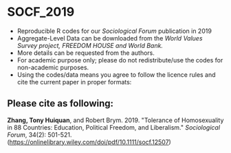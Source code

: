 # SOCF_2019

- Reproducible R codes for our *Sociological Forum* publication in 2019
- Aggregate-Level Data can be downloaded from the *World Values Survey project, FREEDOM HOUSE and World Bank.*
- More details can be requested from the authors.
- For academic purpose only; please do not redistribute/use the codes for non-academic purposes.
- Using the codes/data means you agree to follow the licence rules and cite the current paper in proper formats:

## Please cite as following:

**Zhang, Tony Huiquan**, and Robert Brym. 2019. "Tolerance of Homosexuality in 88 Countries: Education, Political Freedom, and Liberalism." *Sociological Forum*, 34(2): 501-521. (https://onlinelibrary.wiley.com/doi/pdf/10.1111/socf.12507)  
